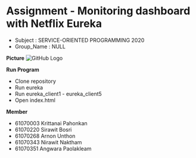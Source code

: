 # Assignment - Monitoring dashboard with Netflix Eureka

- Subject : SERVICE-ORIENTED PROGRAMMING 2020
- Group_Name : NULL

**Picture**
![GitHub Logo](/Index_screenshot.png)

**Run Program**

- Clone repository
- Run eureka
- Run eureka_client1 - eureka_client5
- Open index.html

**Member**

- 61070003 Krittanai Pahonkan
- 61070220 Sirawit Bosri
- 61070268 Arnon Unthon
- 61070343 Nirawit Naktham
- 61070351 Angwara Paolakleam
